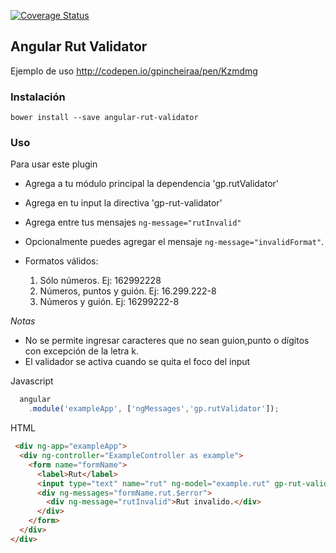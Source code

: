 [![Coverage Status](https://coveralls.io/repos/github/gpincheiraa/angular-rut-validator/badge.svg?branch=master)](https://coveralls.io/github/gpincheiraa/angular-rut-validator?branch=master)

## Angular Rut Validator

Ejemplo de uso http://codepen.io/gpincheiraa/pen/Kzmdmg


### Instalación

`bower install --save angular-rut-validator`

### Uso

Para usar este plugin

- Agrega a tu módulo principal la dependencia 'gp.rutValidator'
- Agrega en tu input la directiva 'gp-rut-validator'
- Agrega entre tus mensajes `ng-message="rutInvalid"`
- Opcionalmente puedes agregar el mensaje  `ng-message="invalidFormat"`. 

- Formatos válidos: 
  1. Sólo números. Ej: 162992228
  2. Números, puntos y guión. Ej: 16.299.222-8
  3. Números y guión. Ej: 16299222-8

*Notas*
- No se permite ingresar caracteres que no sean guion,punto o dígitos con excepción de la letra k.
- El validador se activa cuando se quita el foco del input


Javascript

```javascript
  angular
    .module('exampleApp', ['ngMessages','gp.rutValidator']);
```
HTML

```html
 <div ng-app="exampleApp">
  <div ng-controller="ExampleController as example">
    <form name="formName">
      <label>Rut</label>
      <input type="text" name="rut" ng-model="example.rut" gp-rut-validator/>
      <div ng-messages="formName.rut.$error">
        <div ng-message="rutInvalid">Rut invalido.</div>
      </div>
    </form>
  </div>
</div>
```